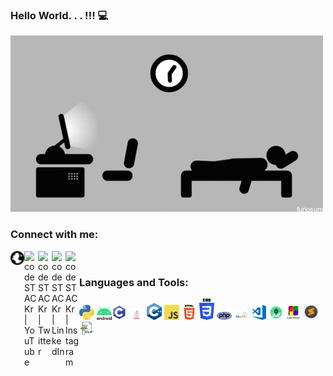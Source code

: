 ### Hello World. . . !!! 💻
![Coder](https://github.com/marzan-666/marzan-666/blob/main/Code%20and%20Sleep.gif)
<!--
**marzan-666/marzan-666** is a ✨ _special_ ✨ repository because its `README.md` (this file) appears on your GitHub profile.

### Here are some ideas to get you started:

- 🔭 I’m currently working on ...
- 🌱 I’m currently learning ...
- 👯 I’m looking to collaborate on ...
- 🤔 I’m looking for help with ...
- 💬 Ask me about ...
- 📫 How to reach me: ...
- 😄 Pronouns: ...
- ⚡ Fun fact: ...
-->

### Connect with me:

<img align="left" alt="codeSTACKr.com" width="22px" src="https://raw.githubusercontent.com/iconic/open-iconic/master/svg/globe.svg" />
<img align="left" alt="codeSTACKr | YouTube" width="22px" src="https://cdn.jsdelivr.net/npm/simple-icons@v3/icons/youtube.svg" />
<img align="left" alt="codeSTACKr | Twitter" width="22px" src="https://cdn.jsdelivr.net/npm/simple-icons@v3/icons/twitter.svg" />
<img align="left" alt="codeSTACKr | LinkedIn" width="22px" src="https://cdn.jsdelivr.net/npm/simple-icons@v3/icons/linkedin.svg" />
<img align="left" alt="codeSTACKr | Instagram" width="22px" src="https://cdn.jsdelivr.net/npm/simple-icons@v3/icons/instagram.svg" />


<br /> 

### Languages and Tools:

<img src="https://github.com/marzan-666/marzan-666/blob/main/python.png" width=24 /> <img src="https://github.com/marzan-666/marzan-666/blob/main/android.png" width=24 /><img src="https://github.com/marzan-666/marzan-666/blob/main/c.png" width=24 /> <img src = "https://github.com/marzan-666/marzan-666/blob/main/java.jpg" width = 24 /> <img src="https://github.com/marzan-666/marzan-666/blob/main/c%2B%2B.png" width=24 /> <img src="https://github.com/marzan-666/marzan-666/blob/main/js.png" width=24 /> <img src="https://github.com/marzan-666/marzan-666/blob/main/html.png" width=24 /> <img src="https://github.com/marzan-666/marzan-666/blob/main/css.png" width=24 /> <img src="https://github.com/marzan-666/marzan-666/blob/main/php.png" width=24 /> <img src="https://github.com/marzan-666/marzan-666/blob/main/mysql.png" width=24 /> <img src="https://github.com/marzan-666/marzan-666/blob/main/vscode.png" width=24 /> <img src="https://github.com/marzan-666/marzan-666/blob/main/Android%20Studio.png" width=24 /> <img src="https://github.com/marzan-666/marzan-666/blob/main/codeblocks.png" width=24 /> <img src="https://github.com/marzan-666/marzan-666/blob/main/sublime.jpg" width=24 /> <img src="https://github.com/marzan-666/marzan-666/blob/main/notepad.png" width=24 />



